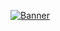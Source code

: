 [![Banner](https://raw.githubusercontent.com/philipplentzen/philipplentzen/main/public/og.jpg "Banner")](https://philipplentzen.dev/)
